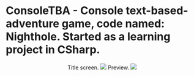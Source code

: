 # ConsoleTBA - Console text-based-adventure game, code named: Nighthole. Started as a learning project in CSharp.


<p align="center">
  Title screen.
  <img src="https://i.imgur.com/1XDiX6s.gif">
  Preview.
  <img src="https://i.imgur.com/ADgYPyn.png">
</p>
